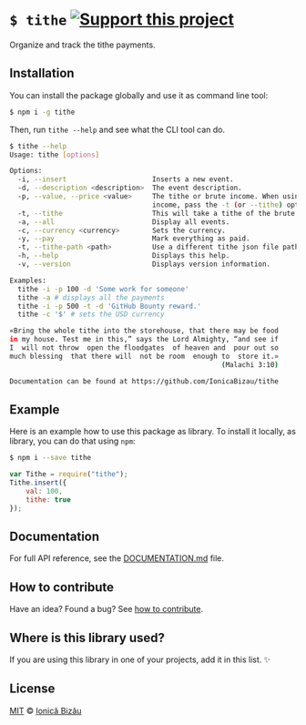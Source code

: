 # `$ tithe` [![Support this project][donate-now]][paypal-donations]

Organize and track the tithe payments.

## Installation

You can install the package globally and use it as command line tool:

```sh
$ npm i -g tithe
```

Then, run `tithe --help` and see what the CLI tool can do.

```sh
$ tithe --help
Usage: tithe [options]

Options:
  -i, --insert                     Inserts a new event.                           
  -d, --description <description>  The event description.                         
  -p, --value, --price <value>     The tithe or brute income. When using the brute
                                   income, pass the -t (or --tithe) option.       
  -t, --tithe                      This will take a tithe of the brute value.     
  -a, --all                        Display all events.                            
  -c, --currency <currency>        Sets the currency.                             
  -y, --pay                        Mark everything as paid.                       
  -t, --tithe-path <path>          Use a different tithe json file path.          
  -h, --help                       Displays this help.                            
  -v, --version                    Displays version information.                  

Examples:
  tithe -i -p 100 -d 'Some work for someone'
  tithe -a # displays all the payments
  tithe -i -p 500 -t -d 'GitHub Bounty reward.'
  tithe -c '$' # sets the USD currency

«Bring the whole tithe into the storehouse, that there may be food
in my house. Test me in this,” says the Lord Almighty, “and see if
I  will not throw  open the floodgates  of heaven and  pour out so
much blessing  that there will  not be room  enough to  store it.»
                                                    (Malachi 3:10)

Documentation can be found at https://github.com/IonicaBizau/tithe
```

## Example

Here is an example how to use this package as library. To install it locally, as library, you can do that using `npm`:

```sh
$ npm i --save tithe
```

```js
var Tithe = require("tithe");
Tithe.insert({
    val: 100,
    tithe: true
});
```

## Documentation

For full API reference, see the [DOCUMENTATION.md][docs] file.

## How to contribute
Have an idea? Found a bug? See [how to contribute][contributing].

## Where is this library used?
If you are using this library in one of your projects, add it in this list. :sparkles:

## License

[MIT][license] © [Ionică Bizău][website]

[paypal-donations]: https://www.paypal.com/cgi-bin/webscr?cmd=_s-xclick&hosted_button_id=RVXDDLKKLQRJW
[donate-now]: http://i.imgur.com/6cMbHOC.png

[license]: http://showalicense.com/?fullname=Ionic%C4%83%20Biz%C4%83u%20%3Cbizauionica%40gmail.com%3E%20(http%3A%2F%2Fionicabizau.net)&year=2015#license-mit
[website]: http://ionicabizau.net
[contributing]: /CONTRIBUTING.md
[docs]: /DOCUMENTATION.md